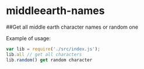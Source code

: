 # middleearth-names

##Get all middle earth character names or random one

Example of usage:

```js
var lib = require('./src/index.js');
lib.all // get all characters
lib.random() get random character
```